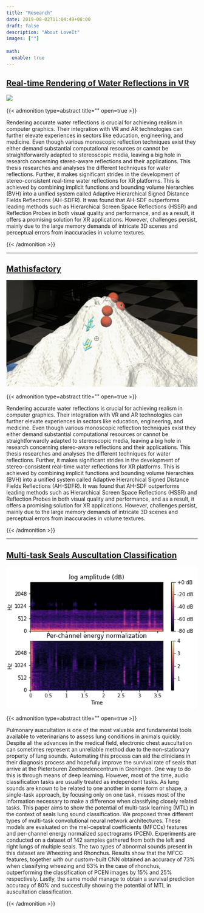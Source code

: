 ```yaml
---
title: "Research"
date: 2019-08-02T11:04:49+08:00
draft: false
description: "About LoveIt"
images: [""]

math:
  enable: true
---
```


## [Real-time Rendering of Water Reflections in VR](https://repository.tudelft.nl/record/uuid:6a14ca81-a277-4a1b-b45f-b6ac50b45045)

![](images/thumbnail-master-thesis.png)

{{< admonition type=abstract title="" open=true >}}

Rendering accurate water reflections is crucial for achieving realism in computer graphics. Their integration with VR and AR technologies can further elevate experiences in sectors like education, engineering, and medicine. Even though various monoscopic reflection techniques exist they either demand substantial computational resources or cannot be straightforwardly adapted to stereoscopic media, leaving a big hole in research concerning stereo-aware reflections and their applications. This thesis researches and analyses the different techniques for water reflections. Further, it makes significant strides in the development of stereo-consistent real-time water reflections for XR platforms. This is achieved by combining implicit functions and bounding volume hierarchies (BVH) into a unified system called Adaptive Hierarchical Signed Distance Fields Reflections (AH-SDFR). It was found that AH-SDF outperforms leading methods such as Hierarchical Screen Space Reflections (HSSR) and Reflection Probes in both visual quality and performance, and as a result, it offers a promising solution for XR applications. However, challenges persist, mainly due to
the large memory demands of intricate 3D scenes and perceptual errors from inaccuracies in volume textures.

{{< /admonition >}}

---

## [Mathisfactory](https://github.com/cristianrosiu/mathisfactory/blob/main/report.pdf)

![](images/thumbnail-master-project.png)


{{< admonition type=abstract title="" open=true >}}

Rendering accurate water reflections is crucial for achieving realism in computer graphics. Their integration with VR and AR technologies can further elevate experiences in sectors like education, engineering, and medicine. Even though various monoscopic reflection techniques exist they either demand substantial computational resources or cannot be straightforwardly adapted to stereoscopic media, leaving a big hole in research concerning stereo-aware reflections and their applications. This thesis researches and analyses the different techniques for water reflections. Further, it makes significant strides in the development of stereo-consistent real-time water reflections for XR platforms. This is achieved by combining implicit functions and bounding volume hierarchies (BVH) into a unified system called Adaptive Hierarchical Signed Distance Fields Reflections (AH-SDFR). It was found that AH-SDF outperforms leading methods such as Hierarchical Screen Space Reflections (HSSR) and Reflection Probes in both visual quality and performance, and as a result, it offers a promising solution for XR applications. However, challenges persist, mainly due to
the large memory demands of intricate 3D scenes and perceptual errors from inaccuracies in volume textures.

{{< /admonition >}}

---

## [Multi-task Seals Auscultation Classification](https://github.com/cristianrosiu/deep-auscultation-classifier/blob/main/paper.pdf)

![](images/thumbnail-bachelor-thesis.png)

{{< admonition type=abstract title="" open=true >}}

Pulmonary auscultation is one of the most valuable and fundamental tools available to veterinarians to assess lung conditions in animals quickly. Despite all the advances in the medical field, electronic chest auscultation can sometimes represent an unreliable method due to the non-stationary property of lung sounds. Automating this process can aid the clinicians in their diagnosis process and hopefully improve the survival rate of seals that arrive at the Pieterburen Zeehondencentrum in Groningen. One way to do this is through means of deep learning. However, most of the time, audio classification tasks are usually treated as independent tasks. As lung sounds are known to be related to one another in some form or shape, a single-task approach, by focusing only on one task, misses most of the information necessary to make a difference when classifying closely related tasks. This paper aims to show the potential of multi-task learning (MTL) in the context of seals lung sound classification. We proposed three different types of multi-task convolutional neural network architectures. These models are evaluated on the mel-cepstral coefficients (MFCCs) features and per-channel energy normalized spectrograms (PCEN). Experiments are conducted on a dataset of 142 samples gathered from both the left and right lungs of multiple seals. The two types of abnormal sounds present in this dataset are Wheezing and Rhonchus. Results show that the MFCC features, together with our custom-built CNN obtained an accuracy of 73% when classifying wheezing and 63% in the case of rhonchus, outperforming the classification of PCEN images by 15% and 25% respectively. Lastly, the same model manage to obtain a survival prediction accuracy of 80% and succesfully showing the potential of MTL in auscultation classification.

{{< /admonition >}}